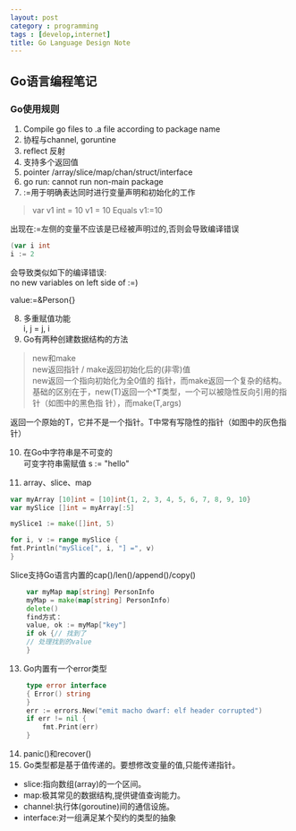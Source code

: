 ```yaml
---
layout: post
category : programming
tags : [develop,internet]
title: Go Language Design Note
---
```


Go语言编程笔记
------------------------

### Go使用规则

1. Compile go files to .a file according to package name
2. 协程与channel, goruntine
3. reflect 反射
4. 支持多个返回值
5. pointer /array/slice/map/chan/struct/interface
6. go run: cannot run non-main package
7. :=用于明确表达同时进行变量声明和初始化的工作 <br />

> var v1 int = 10
> v1 = 10
> Equals
> v1:=10

出现在:=左侧的变量不应该是已经被声明过的,否则会导致编译错误
```Go
(var i int 
i := 2
```
会导致类似如下的编译错误: <br/>
no new variables on left side of :=)

value:=&Person{} <br />

8. 多重赋值功能 <br />
i, j = j, i <br />
9. Go有两种创建数据结构的方法 <br />

> new和make <br />
> new返回指针 / make返回初始化后的(非零)值 <br />
> new返回一个指向初始化为全0值的 指针，而make返回一个复杂的结构。<br />
> 基础的区别在于，new(T)返回一个*T类型，一个可以被隐性反向引用的指针（如图中的黑色指 针），而make(T,args)

返回一个原始的T，它并不是一个指针。T中常有写隐性的指针（如图中的灰色指针）

10. 在Go中字符串是不可变的 <br />
可变字符串需赋值 s := "hello"

12. array、slice、map <br />
```Go
var myArray [10]int = [10]int{1, 2, 3, 4, 5, 6, 7, 8, 9, 10} 
var mySlice []int = myArray[:5]

mySlice1 := make([]int, 5)

for i, v := range mySlice { 
fmt.Println("mySlice[", i, "] =", v)
}
```

Slice支持Go语言内置的cap()/len()/append()/copy()
```Go
    var myMap map[string] PersonInfo
    myMap = make(map[string] PersonInfo)
    delete()
    find方式：
    value, ok := myMap["key"] 
    if ok {// 找到了
    // 处理找到的value 
    }
```

13. Go内置有一个error类型

```Go
    type error interface 
    { Error() string
    }
    err := errors.New("emit macho dwarf: elf header corrupted")
    if err != nil {
        fmt.Print(err)
    }
```

14. panic()和recover() <br />
15. Go类型都是基于值传递的。要想修改变量的值,只能传递指针。<br />

- slice:指向数组(array)的一个区间。
- map:极其常见的数据结构,提供键值查询能力。
- channel:执行体(goroutine)间的通信设施。
- interface:对一组满足某个契约的类型的抽象




